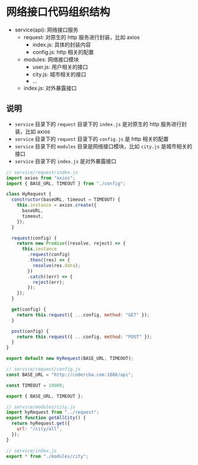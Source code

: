 # 网络接口代码组织结构

- service(api): 网络接口服务
  - request: 对原生的 http 服务进行封装，比如 axios
    - index.js: 具体的封装内容
    - config.js: http 相关的配置
  - modules: 网络接口模块
    - user.js: 用户相关的接口
    - city.js: 城市相关的接口
    - ...
  - index.js: 对外暴露接口

## 说明

- `service` 目录下的 `request` 目录下的 `index.js` 是对原生的 http 服务进行封装，比如 axios
- `service` 目录下的 `request` 目录下的 `config.js` 是 http 相关的配置
- `service` 目录下的 `modules` 目录是网络接口模块，比如 `city.js` 是城市相关的接口
- `service` 目录下的 `index.js` 是对外暴露接口

```javascript
// service/request/index.js
import axios from "axios";
import { BASE_URL, TIMEOUT } from "./config";

class HyRequest {
  constructor(baseURL, timeout = TIMEOUT) {
    this.instance = axios.create({
      baseURL,
      timeout,
    });
  }

  request(config) {
    return new Promise((resolve, reject) => {
      this.instance
        .request(config)
        .then((res) => {
          resolve(res.data);
        })
        .catch((err) => {
          reject(err);
        });
    });
  }

  get(config) {
    return this.request({ ...config, method: "GET" });
  }

  post(config) {
    return this.request({ ...config, method: "POST" });
  }
}

export default new HyRequest(BASE_URL, TIMEOUT);
```

```javascript
// service/request/config.js
const BASE_URL = "http://codercba.com:1888/api";

const TIMEOUT = 10000;

export { BASE_URL, TIMEOUT };
```

```javascript
// service/modules/city.js
import hyRequest from "../request";
export function getAllCity() {
  return hyRequest.get({
    url: "/city/all",
  });
}
```

```javascript
// service/index.js
export * from "./modules/city";
```
